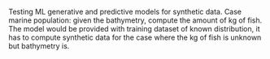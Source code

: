 Testing ML generative and predictive models for synthetic data.
Case marine population: given the bathymetry, compute the amount of kg of fish. The model would be provided with training dataset of known distribution, it has to compute synthetic data for the case where the kg of fish is unknown but bathymetry is.
